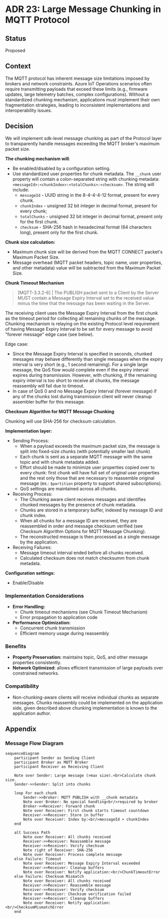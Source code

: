﻿# ADR 23: Large Message Chunking in MQTT Protocol

## Status

Proposed

## Context

The MQTT protocol has inherent message size limitations imposed by brokers and network constraints. Azure IoT Operations scenarios often require transmitting payloads that exceed these limits (e.g., firmware updates, large telemetry batches, complex configurations). Without a standardized chunking mechanism, applications must implement their own fragmentation strategies, leading to inconsistent implementations and interoperability issues.

## Decision

We will implement sdk-level message chunking as part of the Protocol layer to transparently handle messages exceeding the MQTT broker's maximum packet size.

**The chunking mechanism will**:

- Be enabled/disabled by a configuration setting.
- Use standardized user properties for chunk metadata. The `__chunk` user property will contain a colon-separated string with chunking metadata: ```<messageId>:<chunkIndex>:<totalChunks>:<checksum>```. The string will include:
  - `messageId` - UUID string in the 8-4-4-4-12 format, present for every chunk.
  - `chunkIndex` - unsigned 32 bit integer in decimal format, present for every chunk;
  - `totalChunks` - unsigned 32 bit integer in decimal format, present only for the first chunk.
  - `checksum` - SHA-256 hash in hexadecimal format (64 characters long), present only for the first chunk.

**Chunk size calculation:**

- Maximum chunk size will be derived from the MQTT CONNECT packet's Maximum Packet Size.
- Message overhead (MQTT packet headers, topic name, user properties, and other metadata) value will be subtracted from the Maximum Packet Size.

**Chunk Timeout Mechanism**

> [MQTT-3.3.2-6] | The PUBLISH packet sent to a Client by the Server MUST contain a Message Expiry Interval set to the received value minus the time that the message has been waiting in the Server.

The receiving client uses the Message Expiry Interval from the first chunk as the timeout period for collecting all remaining chunks of the message. Chunking mechanism is relaying on the existing Protocol level requirement of having Message Expiry Interval to be set for every message to avoid "forever message" edge case (see below).

Edge case:
- Since the Message Expiry Interval is specified in seconds, chunked messages may behave differently than single messages when the expiry interval is very short (e.g., 1 second remaining). For a single large message, the QoS flow would complete even if the expiry interval expires during transmission. However, with chunking, if the remaining expiry interval is too short to receive all chunks, the message reassembly will fail due to timeout.
- In case of QoS 0 and no Message Expiry Interval (forever message) if any of the chunks lost during transmission client will never cleanup assembler buffer for this message.

**Checksum Algorithm for MQTT Message Chunking**

Chunking will use SHA-256 for checksum calculation.

**Implementation layer:**

- Sending Process:
  - When a payload exceeds the maximum packet size, the message is split into fixed-size chunks (with potentially smaller last chunk)
  - Each chunk is sent as a separate MQTT message with the same topic and with chunk metadata added.
  - Effort should be made to minimize user properties copied over to every chunk: first chunk will have full set of original user properties and the rest only those that are necessary to reassemble original message (ex.: ```$partition``` property to support shared subscriptions).
  - QoS settings are maintained across all chunks.
- Receiving Process:
  - The Chunking aware client receives messages and identifies chunked messages by the presence of chunk metadata.
  - Chunks are stored in a temporary buffer, indexed by message ID and chunk index.
  - When all chunks for a message ID are received, they are reassembled in order and message checksum verified (see Checksum Algorithm Options for MQTT Message Chunking).
  - The reconstructed message is then processed as a single message by the application.
- Receiving Failures:
  - Message timeout interval ended before all chunks received.
  - Calculated checksum does not match checksumm from chunk metadata.

**Configuration settings:**
- Enable/Disable

### Implementation Considerations

- **Error Handling:**
  - Chunk timeout mechanisms (see Chunk Timeout Mechanism)
  - Error propagation to application code
- **Performance Optimization:**
  - Concurrent chunk transmission
  - Efficient memory usage during reassembly

### Benefits

- **Property Preservation:** maintains topic, QoS, and other message properties consistently.
- **Network Optimized:** allows efficient transmission of large payloads over constrained networks.

### Compatibility

- Non-chunking-aware clients will receive individual chunks as separate messages. Chunks reassembly could be implemented on the application side, given described above chunking implementation is known to the application author.

## Appendix

### Message Flow Diagram

```mermaid
sequenceDiagram
    participant Sender as Sending Client
    participant Broker as MQTT Broker
    participant Receiver as Receiving Client

    Note over Sender: Large message (>max size).<br>Calculate chunk size.
    Sender->>Sender: Split into chunks

    loop For each chunk
        Sender->>Broker: MQTT PUBLISH with __chunk metadata
        Note over Broker: No special handling<br/>required by broker
        Broker->>Receiver: Forward chunk
        Note over Receiver: First chunk starts timeout countdown
        Receiver->>Receiver: Store in buffer
        Note over Receiver: Index by:<br/>messageId + chunkIndex
    end

    alt Success Path
        Note over Receiver: All chunks received
        Receiver->>Receiver: Reassemble message
        Receiver->>Receiver: Verify checksum
        Note right of Receiver: SHA-256
        Note over Receiver: Process complete message
    else Failure: Timeout
        Note over Receiver: Message Expiry Interval exceeded
        Receiver->>Receiver: Cleanup buffers
        Note over Receiver: Notify application:<br/>ChunkTimeoutError
    else Failure: Checksum Mismatch
        Note over Receiver: All chunks received
        Receiver->>Receiver: Reassemble message
        Receiver->>Receiver: Verify checksum
        Note over Receiver: Checksum verification failed
        Receiver->>Receiver: Cleanup buffers
        Note over Receiver: Notify application:<br/>ChecksumMismatchError
    end
```
